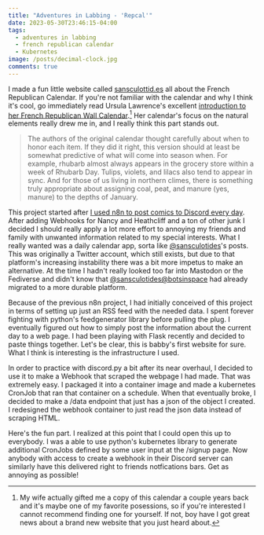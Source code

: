 ```yaml
---
title: "Adventures in Labbing - 'Repcal'"
date: 2023-05-30T23:46:15-04:00
tags:
  - adventures in labbing
  - french republican calendar
  - Kubernetes
image: /posts/decimal-clock.jpg
comments: true
---
```


I made a fun little website called [sansculottid.es](https://sansculottid.es) all about the French Republican Calendar. If you're not familiar with the calendar and why I think it's cool, go immediately read Ursula Lawrence's excellent [introduction to her French Republican Wall Calendar](https://www.ursulalawrence.com/the-french-republican-wall-calendar).[^1] Her calendar's focus on the natural elements really drew me in, and I really think this part stands out.

>The authors of the original calendar thought carefully about when to honor each item. If they did it right, this version should at least be somewhat predictive of what will come into season when. For example, rhubarb almost always appears in the grocery store within a week of Rhubarb Day. Tulips, violets, and lilacs also tend to appear in sync. And for those of us living in northern climes, there is something truly appropriate about assigning coal, peat, and manure (yes, manure) to the depths of January.

This project started after [I used n8n to post comics to Discord every day](https://worstwizard.net/posts/labbing/adventures-in-n8n). After adding Webhooks for Nancy and Heathcliff and a ton of other junk I decided I should really apply a lot more effort to annoying my friends and family with unwanted information related to my special interests. What I really wanted was a daily calendar app, sorta like [@sansculotides](https://twitter.com/sansculotides)'s posts. This was originally a Twitter account, which still exists, but due to that platform's increasing instability there was a bit more impetus to make an alternative. At the time I hadn't really looked too far into Mastodon or the Fediverse and didn't know that [@sansculotides@botsinspace](https://botsin.space/@sansculotides) had already migrated to a more durable platform.

Because of the previous n8n project, I had initially conceived of this project in terms of setting up just an RSS feed with the needed data. I spent forever fighting with python's feedgenerator library before pulling the plug. I eventually figured out how to simply post the information about the current day to a web page. I had been playing with Flask recently and decided to paste things together. Let's be clear, this is babby's first website for sure. What I think is interesting is the infrastructure I used. 

In order to practice with discord.py a bit after its near overhaul, I decided to use it to make a Webhook that scraped the webpage I had made. That was extremely easy. I packaged it into a container image and made a kubernetes CronJob that ran that container on a schedule. When that eventually broke, I decided to make a /data endpoint that just has a json of the object I created. I redesigned the webhook container to just read the json data instead of scraping HTML.

Here's the fun part. I realized at this point that I could open this up to everybody. I was a able to use python's kubernetes library to generate additional CronJobs defined by some user input at the /signup page. Now anybody with access to create a webhook in their Discord server can similarly have this delivered right to friends notfications bars. Get as annoying as possible!

[^1]: My wife actually gifted me a copy of this calendar a couple years back and it's maybe one of my favorite posessions, so if you're interested I cannot recommend finding one for yourself. If not, boy have I got great news about a brand new website that you just heard about.